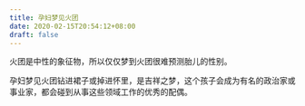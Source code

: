 ```yaml
---
title: 孕妇梦见火团
date: 2020-02-15T20:54:12+08:00
draft: false
---
```


火团是中性的象征物，所以仅仅梦到火团很难预测胎儿的性别。


孕妇梦见火团钻进裙子或掉进怀里，是吉祥之梦，这个孩子会成为有名的政治家或事业家，都会碰到从事这些领域工作的优秀的配偶。

